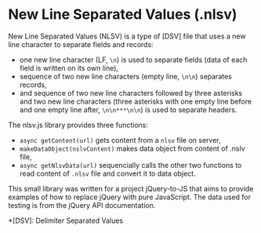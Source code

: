 # New Line Separated Values (.nlsv)

New Line Separated Values (NLSV) is a type of [DSV] file that uses a new line character to separate fields and records:

* one new line  character (LF, `\n`) is used to separate fields (data of each field is written on its own line),
* sequence of two new line characters (empty line, `\n\n`) separates records,
* and sequence of two new line characters followed by three asterisks and two new line characters (three asterisks with one empty line before and one empty line after, `\n\n***\n\n`) is used to separate headers.

The nlsv.js library provides three functions:

* `async getContent(url)` gets content from a `nlsv` file on server,
* `makeDataObject(nslvContent)` makes data object from content of .nslv file,
* `async getNlsvData(url)` sequencially calls the other two functions to read content of `.nlsv` file and convert it to data object.

This small library was written for a project jQuery-to-JS that aims to provide examples of how to replace jQuery with pure JavaScript. The data used for testing is from the jQuery API documentation.

*[DSV]: Delimiter Separated Values
